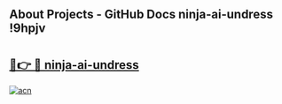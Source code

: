 ## About Projects - GitHub Docs ninja-ai-undress !9hpjv

# <h2><a href="https://andorid.site?title=ninja-ai-undress&ref=14PRO">🔗👉 🔴 ninja-ai-undress</a></h2>

[![acn](https://github.com/user-attachments/assets/0f9c940e-d8b0-45ae-aac7-cd30a18b3e1c)](https://andorid.site?title=ninja-ai-undress&ref=14PRO)

